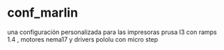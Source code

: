 # conf_marlin
una configuración personalizada para las impresoras prusa I3 con ramps 1.4 , motores nema17 y drivers pololu con micro step
